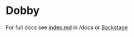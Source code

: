 # Dobby

For full docs see [index.md](docs/index.md) in /docs or [Backstage](https://backstage.simplybusiness.io/docs/default/component/dobby)